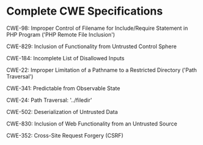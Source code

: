 

# Complete CWE Specifications

CWE-98: Improper Control of Filename for Include/Require Statement in PHP Program ('PHP Remote File Inclusion')

CWE-829: Inclusion of Functionality from Untrusted Control Sphere

CWE-184: Incomplete List of Disallowed Inputs

CWE-22: Improper Limitation of a Pathname to a Restricted Directory ('Path Traversal')

CWE-341: Predictable from Observable State

CWE-24: Path Traversal: '../filedir'

CWE-502: Deserialization of Untrusted Data

CWE-830: Inclusion of Web Functionality from an Untrusted Source

CWE-352: Cross-Site Request Forgery (CSRF)